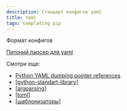 ```yaml
---
description: Стандарт конфигов yaml
title: Yaml
tags: templating pip
---
```

Формат конфигов

[Питоний парсер для yaml](https://pyyaml.org/wiki/PyYAMLDocumentation)

Смотри еще:

- [Python YAML dumping pointer references](https://stackoverflow.com/questions/51272814/python-yaml-dumping-pointer-references)
- [[python-standart-library]]
- [[argparsing]]
- [[toml]]
- [[шаблонизаторы]]

[//begin]: # "Autogenerated link references for markdown compatibility"
[python-standart-library]: ../lists/python-standart-library "Стандартная библиотека python и полезные ресурсы"
[argparsing]: argparsing "Arguments parsing in python"
[toml]: toml "Toml"
[шаблонизаторы]: ../lists/%D1%88%D0%B0%D0%B1%D0%BB%D0%BE%D0%BD%D0%B8%D0%B7%D0%B0%D1%82%D0%BE%D1%80%D1%8B "Шаблонизаторы"
[//end]: # "Autogenerated link references"